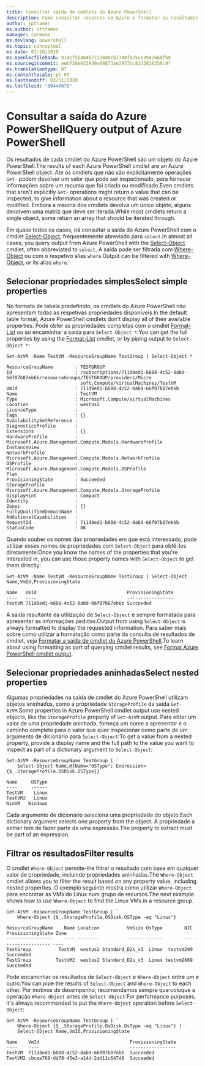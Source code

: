 ```yaml
---
title: Consultar saída de cmdlets do Azure PowerShell
description: Como consultar recursos no Azure e formatar os resultados.
author: sptramer
ms.author: sttramer
manager: carmonm
ms.devlang: powershell
ms.topic: conceptual
ms.date: 01/10/2019
ms.openlocfilehash: 9141f5640467722608cb7748f425ce3942668fb8
ms.sourcegitcommit: eeb720e053939a68873ae3973bc81d5826358c9f
ms.translationtype: HT
ms.contentlocale: pt-PT
ms.lasthandoff: 03/31/2020
ms.locfileid: "80440678"
---
```

# <a name="query-output-of-azure-powershell"></a><span data-ttu-id="bcf9f-103">Consultar a saída do Azure PowerShell</span><span class="sxs-lookup"><span data-stu-id="bcf9f-103">Query output of Azure PowerShell</span></span> 

<span data-ttu-id="bcf9f-104">Os resultados de cada cmdlet do Azure PowerShell são um objeto do Azure PowerShell.</span><span class="sxs-lookup"><span data-stu-id="bcf9f-104">The results of each Azure PowerShell cmdlet are an Azure PowerShell object.</span></span> <span data-ttu-id="bcf9f-105">Até os cmdlets que não são explicitamente operações `Get-` podem devolver um valor que pode ser inspecionado, para fornecer informações sobre um recurso que foi criado ou modificado.</span><span class="sxs-lookup"><span data-stu-id="bcf9f-105">Even cmdlets that aren't explicitly `Get-` operations might return a value that can be inspected, to give information about a resource that was created or modified.</span></span> <span data-ttu-id="bcf9f-106">Embora a maioria dos cmdlets devolva um único objeto, alguns devolvem uma matriz que deve ser iterada.</span><span class="sxs-lookup"><span data-stu-id="bcf9f-106">While most cmdlets return a single object, some return an array that should be iterated through.</span></span>

<span data-ttu-id="bcf9f-107">Em quase todos os casos, irá consultar a saída do Azure PowerShell com o cmdlet [Select-Object](/powershell/module/Microsoft.PowerShell.Utility/Select-Object), frequentemente abreviado para `select`.</span><span class="sxs-lookup"><span data-stu-id="bcf9f-107">In almost all cases, you query output from Azure PowerShell with the [Select-Object](/powershell/module/Microsoft.PowerShell.Utility/Select-Object) cmdlet, often abbreviated to `select`.</span></span> <span data-ttu-id="bcf9f-108">A saída pode ser filtrada com [Where-Object](/powershell/module/Microsoft.PowerShell.Core/Where-Object) ou com o respetivo alias `where`.</span><span class="sxs-lookup"><span data-stu-id="bcf9f-108">Output can be filtered with [Where-Object](/powershell/module/Microsoft.PowerShell.Core/Where-Object), or its alias `where`.</span></span>

## <a name="select-simple-properties"></a><span data-ttu-id="bcf9f-109">Selecionar propriedades simples</span><span class="sxs-lookup"><span data-stu-id="bcf9f-109">Select simple properties</span></span>

<span data-ttu-id="bcf9f-110">No formato de tabela predefinido, os cmdlets do Azure PowerShell não apresentam todas as respetivas propriedades disponíveis.</span><span class="sxs-lookup"><span data-stu-id="bcf9f-110">In the default table format, Azure PowerShell cmdlets don't display all of their available properties.</span></span> <span data-ttu-id="bcf9f-111">Pode obter as propriedades completas com o cmdlet [Format-List](/powershell/module/microsoft.powershell.utility/format-list) ou ao encaminhar a saída para `Select-Object *`:</span><span class="sxs-lookup"><span data-stu-id="bcf9f-111">You can get the full properties by using the [Format-List](/powershell/module/microsoft.powershell.utility/format-list) cmdlet, or by piping output to `Select-Object *`:</span></span>

```azurepowershell-interactive
Get-AzVM -Name TestVM -ResourceGroupName TestGroup | Select-Object *
```

```output
ResourceGroupName        : TESTGROUP
Id                       : /subscriptions/711d8ed1-b888-4c52-8ab9-66f07b87eb6b/resourceGroups/TESTGROUP/providers/Micro
                           soft.Compute/virtualMachines/TestVM
VmId                     : 711d8ed1-b888-4c52-8ab9-66f07b87eb6b
Name                     : TestVM
Type                     : Microsoft.Compute/virtualMachines
Location                 : westus2
LicenseType              :
Tags                     : {}
AvailabilitySetReference :
DiagnosticsProfile       :
Extensions               : {}
HardwareProfile          : Microsoft.Azure.Management.Compute.Models.HardwareProfile
InstanceView             :
NetworkProfile           : Microsoft.Azure.Management.Compute.Models.NetworkProfile
OSProfile                : Microsoft.Azure.Management.Compute.Models.OSProfile
Plan                     :
ProvisioningState        : Succeeded
StorageProfile           : Microsoft.Azure.Management.Compute.Models.StorageProfile
DisplayHint              : Compact
Identity                 :
Zones                    : {}
FullyQualifiedDomainName :
AdditionalCapabilities   :
RequestId                : 711d8ed1-b888-4c52-8ab9-66f07b87eb6b
StatusCode               : OK
```

<span data-ttu-id="bcf9f-112">Quando souber os nomes das propriedades em que está interessado, pode utilizar esses nomes de propriedades com `Select-Object` para obtê-los diretamente:</span><span class="sxs-lookup"><span data-stu-id="bcf9f-112">Once you know the names of the properties that you're interested in, you can use those property names with `Select-Object` to get them directly:</span></span>

```azurepowershell-interactive
Get-AzVM -Name TestVM -ResourceGroupName TestGroup | Select-Object Name,VmId,ProvisioningState
```

```output
Name   VmId                                 ProvisioningState
----   ----                                 -----------------
TestVM 711d8ed1-b888-4c52-8ab9-66f07b87eb6b Succeeded
```

<span data-ttu-id="bcf9f-113">A saída resultante da utilização de `Select-Object` é sempre formatada para apresentar as informações pedidas.</span><span class="sxs-lookup"><span data-stu-id="bcf9f-113">Output from using `Select-Object` is always formatted to display the requested information.</span></span> <span data-ttu-id="bcf9f-114">Para saber mais sobre como utilizar a formatação como parte da consulta de resultados de cmdlet, veja [Formatar a saída de cmdlet do Azure PowerShell](formatting-output.md).</span><span class="sxs-lookup"><span data-stu-id="bcf9f-114">To learn about using formatting as part of querying cmdlet results, see [Format Azure PowerShell cmdlet output](formatting-output.md).</span></span>

## <a name="select-nested-properties"></a><span data-ttu-id="bcf9f-115">Selecionar propriedades aninhadas</span><span class="sxs-lookup"><span data-stu-id="bcf9f-115">Select nested properties</span></span>

<span data-ttu-id="bcf9f-116">Algumas propriedades na saída de cmdlet do Azure PowerShell utilizam objetos aninhados, como a propriedade `StorageProfile` da saída `Get-AzVM`.</span><span class="sxs-lookup"><span data-stu-id="bcf9f-116">Some properties in Azure PowerShell cmdlet output use nested objects, like the `StorageProfile` property of `Get-AzVM` output.</span></span> <span data-ttu-id="bcf9f-117">Para obter um valor de uma propriedade aninhada, forneça um nome a apresentar e o caminho completo para o valor que quer inspecionar como parte de um argumento de dicionário para `Select-Object`:</span><span class="sxs-lookup"><span data-stu-id="bcf9f-117">To get a value from a nested property, provide a display name and the full path to the value you want to inspect as part of a dictionary argument to `Select-Object`:</span></span>

```azurepowershell-interactive
Get-AzVM -ResourceGroupName TestGroup | `
    Select-Object Name,@{Name="OSType"; Expression={$_.StorageProfile.OSDisk.OSType}}
```

```output
Name     OSType
----     ------
TestVM    Linux
TestVM2   Linux
WinVM   Windows
```

<span data-ttu-id="bcf9f-118">Cada argumento de dicionário seleciona uma propriedade do objeto.</span><span class="sxs-lookup"><span data-stu-id="bcf9f-118">Each dictionary argument selects one property from the object.</span></span> <span data-ttu-id="bcf9f-119">A propriedade a extrair tem de fazer parte de uma expressão.</span><span class="sxs-lookup"><span data-stu-id="bcf9f-119">The property to extract must be part of an expression.</span></span>

## <a name="filter-results"></a><span data-ttu-id="bcf9f-120">Filtrar os resultados</span><span class="sxs-lookup"><span data-stu-id="bcf9f-120">Filter results</span></span> 

<span data-ttu-id="bcf9f-121">O cmdlet `Where-Object` permite-lhe filtrar o resultado com base em qualquer valor de propriedade, incluindo propriedades aninhadas.</span><span class="sxs-lookup"><span data-stu-id="bcf9f-121">The `Where-Object` cmdlet allows you to filter the result based on any property value, including nested properties.</span></span> <span data-ttu-id="bcf9f-122">O exemplo seguinte mostra como utilizar `Where-Object` para encontrar as VMs do Linux num grupo de recursos.</span><span class="sxs-lookup"><span data-stu-id="bcf9f-122">The next example shows how to use `Where-Object` to find the Linux VMs in a resource group.</span></span>

```azurepowershell-interactive
Get-AzVM -ResourceGroupName TestGroup | `
    Where-Object {$_.StorageProfile.OSDisk.OSType -eq "Linux"}
```

```output
ResourceGroupName    Name Location          VmSize OsType        NIC ProvisioningState Zone
-----------------    ---- --------          ------ ------        --- ----------------- ----
TestGroup          TestVM  westus2 Standard_D2s_v3  Linux  testvm299         Succeeded
TestGroup         TestVM2  westus2 Standard_D2s_v3  Linux testvm2669         Succeeded
```

<span data-ttu-id="bcf9f-123">Pode encaminhar os resultados de `Select-Object` e `Where-Object` entre um e outro.</span><span class="sxs-lookup"><span data-stu-id="bcf9f-123">You can pipe the results of `Select-Object` and `Where-Object` to each other.</span></span> <span data-ttu-id="bcf9f-124">Por motivos de desempenho, recomendamos sempre que coloque a operação `Where-Object` antes de `Select-Object`:</span><span class="sxs-lookup"><span data-stu-id="bcf9f-124">For performance purposes, it's always recommended to put the `Where-Object` operation before `Select-Object`:</span></span>

```azurepowershell-interactive
Get-AzVM -ResourceGroupName TestGroup | `
    Where-Object {$_.StorageProfile.OsDisk.OsType -eq "Linux"} | `
    Select-Object Name,VmID,ProvisioningState
```

```output
Name    VmId                                 ProvisioningState
----    ----                                 -----------------
TestVM  711d8ed1-b888-4c52-8ab9-66f07b87eb6  Succeeded
TestVM2 cbcee769-dd78-45e3-a14d-2ad11c647d0  Succeeded
```